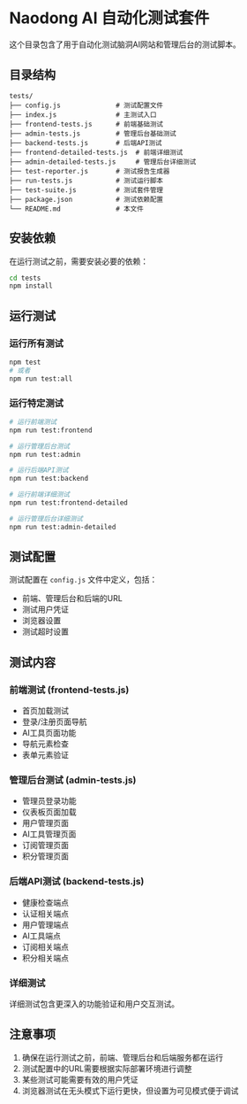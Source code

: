 # Naodong AI 自动化测试套件

这个目录包含了用于自动化测试脑洞AI网站和管理后台的测试脚本。

## 目录结构

```
tests/
├── config.js              # 测试配置文件
├── index.js               # 主测试入口
├── frontend-tests.js      # 前端基础测试
├── admin-tests.js         # 管理后台基础测试
├── backend-tests.js       # 后端API测试
├── frontend-detailed-tests.js  # 前端详细测试
├── admin-detailed-tests.js     # 管理后台详细测试
├── test-reporter.js       # 测试报告生成器
├── run-tests.js           # 测试运行脚本
├── test-suite.js          # 测试套件管理
├── package.json           # 测试依赖配置
└── README.md              # 本文件
```

## 安装依赖

在运行测试之前，需要安装必要的依赖：

```bash
cd tests
npm install
```

## 运行测试

### 运行所有测试

```bash
npm test
# 或者
npm run test:all
```

### 运行特定测试

```bash
# 运行前端测试
npm run test:frontend

# 运行管理后台测试
npm run test:admin

# 运行后端API测试
npm run test:backend

# 运行前端详细测试
npm run test:frontend-detailed

# 运行管理后台详细测试
npm run test:admin-detailed
```

## 测试配置

测试配置在 `config.js` 文件中定义，包括：

- 前端、管理后台和后端的URL
- 测试用户凭证
- 浏览器设置
- 测试超时设置

## 测试内容

### 前端测试 (frontend-tests.js)

- 首页加载测试
- 登录/注册页面导航
- AI工具页面功能
- 导航元素检查
- 表单元素验证

### 管理后台测试 (admin-tests.js)

- 管理员登录功能
- 仪表板页面加载
- 用户管理页面
- AI工具管理页面
- 订阅管理页面
- 积分管理页面

### 后端API测试 (backend-tests.js)

- 健康检查端点
- 认证相关端点
- 用户管理端点
- AI工具端点
- 订阅相关端点
- 积分相关端点

### 详细测试

详细测试包含更深入的功能验证和用户交互测试。

## 注意事项

1. 确保在运行测试之前，前端、管理后台和后端服务都在运行
2. 测试配置中的URL需要根据实际部署环境进行调整
3. 某些测试可能需要有效的用户凭证
4. 浏览器测试在无头模式下运行更快，但设置为可见模式便于调试